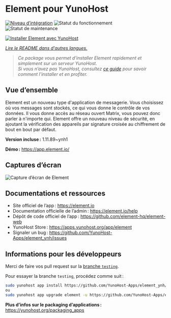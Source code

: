 <!--
Nota bene : ce README est automatiquement généré par <https://github.com/YunoHost/apps/tree/master/tools/readme_generator>
Il NE doit PAS être modifié à la main.
-->

# Element pour YunoHost

[![Niveau d’intégration](https://apps.yunohost.org/badge/integration/element)](https://ci-apps.yunohost.org/ci/apps/element/)
![Statut du fonctionnement](https://apps.yunohost.org/badge/state/element)
![Statut de maintenance](https://apps.yunohost.org/badge/maintained/element)

[![Installer Element avec YunoHost](https://install-app.yunohost.org/install-with-yunohost.svg)](https://install-app.yunohost.org/?app=element)

*[Lire le README dans d'autres langues.](./ALL_README.md)*

> *Ce package vous permet d’installer Element rapidement et simplement sur un serveur YunoHost.*  
> *Si vous n’avez pas YunoHost, consultez [ce guide](https://yunohost.org/install) pour savoir comment l’installer et en profiter.*

## Vue d’ensemble

Element est un nouveau type d'application de messagerie. Vous choisissez où vos messages sont stockés, ce qui vous donne le contrôle de vos données. Il vous donne accès au réseau ouvert Matrix, vous pouvez donc parler à n'importe qui. Element offre un nouveau niveau de sécurité, en ajoutant la vérification des appareils par signature croisée au chiffrement de bout en bout par défaut. 

**Version incluse :** 1.11.89~ynh1

**Démo :** <https://app.element.io/>

## Captures d’écran

![Capture d’écran de Element](./doc/screenshots/homepage-all-platforms-1_1.png)

## Documentations et ressources

- Site officiel de l’app : <https://element.io>
- Documentation officielle de l’admin : <https://element.io/help>
- Dépôt de code officiel de l’app : <https://github.com/element-hq/element-web>
- YunoHost Store : <https://apps.yunohost.org/app/element>
- Signaler un bug : <https://github.com/YunoHost-Apps/element_ynh/issues>

## Informations pour les développeurs

Merci de faire vos pull request sur la [branche `testing`](https://github.com/YunoHost-Apps/element_ynh/tree/testing).

Pour essayer la branche `testing`, procédez comme suit :

```bash
sudo yunohost app install https://github.com/YunoHost-Apps/element_ynh/tree/testing --debug
ou
sudo yunohost app upgrade element -u https://github.com/YunoHost-Apps/element_ynh/tree/testing --debug
```

**Plus d’infos sur le packaging d’applications :** <https://yunohost.org/packaging_apps>
